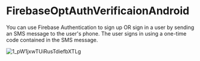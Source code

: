 # FirebaseOptAuthVerificaionAndroid 

You can use Firebase Authentication to sign up OR sign in a user by sending an SMS message to the user's phone. The user signs in using a one-time code contained in the SMS message.

![1_pW1jxwTUiRusTdiefbXTLg](https://user-images.githubusercontent.com/356445/128713976-32b27282-c38e-46f6-907b-43492816c3de.png)
